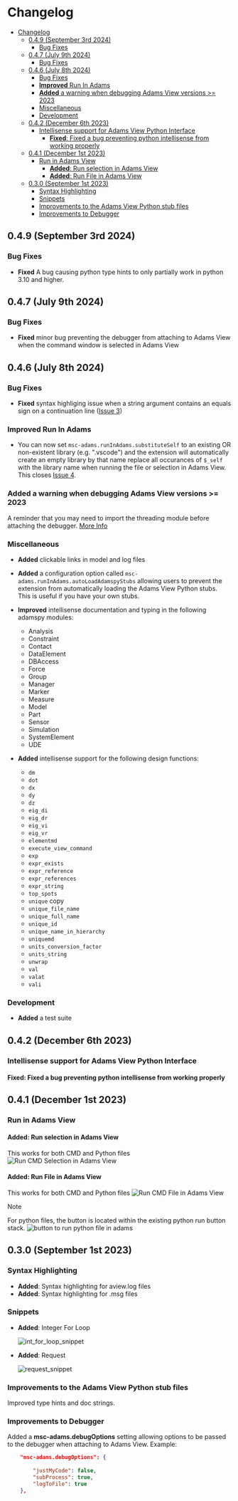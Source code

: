 # Changelog

- [Changelog](#changelog)
  - [0.4.9 (September 3rd 2024)](#049-september-3rd-2024)
    - [Bug Fixes](#bug-fixes)
  - [0.4.7 (July 9th 2024)](#047-july-9th-2024)
    - [Bug Fixes](#bug-fixes-1)
  - [0.4.6 (July 8th 2024)](#046-july-8th-2024)
    - [Bug Fixes](#bug-fixes-2)
    - [**Improved** Run In Adams](#improved-run-in-adams)
    - [**Added** a warning when debugging Adams View versions \>= 2023](#added-a-warning-when-debugging-adams-view-versions--2023)
    - [Miscellaneous](#miscellaneous)
    - [Development](#development)
  - [0.4.2 (December 6th 2023)](#042-december-6th-2023)
    - [Intellisense support for Adams View Python Interface](#intellisense-support-for-adams-view-python-interface)
      - [**Fixed**: Fixed a bug preventing python intellisense from working properly](#fixed-fixed-a-bug-preventing-python-intellisense-from-working-properly)
  - [0.4.1 (December 1st 2023)](#041-december-1st-2023)
    - [Run in Adams View](#run-in-adams-view)
      - [**Added**: Run selection in Adams View](#added-run-selection-in-adams-view)
      - [**Added**: Run File in Adams View](#added-run-file-in-adams-view)
  - [0.3.0 (September 1st 2023)](#030-september-1st-2023)
    - [Syntax Highlighting](#syntax-highlighting)
    - [Snippets](#snippets)
    - [Improvements to the Adams View Python stub files](#improvements-to-the-adams-view-python-stub-files)
    - [Improvements to Debugger](#improvements-to-debugger)


## 0.4.9 (September 3rd 2024)
### Bug Fixes
- **Fixed** A bug causing python type hints to only partially work in python 3.10 and higher.

## 0.4.7 (July 9th 2024)
### Bug Fixes
- **Fixed** minor bug preventing the debugger from attaching to Adams View when the command window is selected in Adams View

## 0.4.6 (July 8th 2024)

### Bug Fixes
- **Fixed** syntax highliging issue when a string argument contains an equals sign on a continuation line ([Issue 3](https://github.com/bthornton191/adams_vscode/issues/3))

### **Improved** Run In Adams
- You can now set `msc-adams.runInAdams.substituteSelf` to an existing OR non-existent library 
  (e.g. ".vscode") and the extension will automatically create an empty library by that name replace 
  all occurances of `$_self` with the library name when running the file or selection in Adams View.
  This closes [Issue 4](https://github.com/bthornton191/adams_vscode/issues/4).


### **Added** a warning when debugging Adams View versions >= 2023
A reminder that you may need to import the threading module before attaching the debugger. [More Info](https://github.com/bthornton191/adams_vscode/issues/6#issuecomment-2192053891)

### Miscellaneous
- **Added** clickable links in model and log files
- **Added** a configuration option called `msc-adams.runInAdams.autoLoadAdamspyStubs` allowing users
  to prevent the extension from automatically loading the Adams View Python stubs. This is useful if
  you have your own stubs.

- **Improved** intellisense documentation and typing in the following adamspy modules:
    * Analysis
    * Constraint
    * Contact
    * DataElement
    * DBAccess
    * Force
    * Group
    * Manager
    * Marker
    * Measure
    * Model
    * Part
    * Sensor
    * Simulation
    * SystemElement
    * UDE

- **Added** intellisense support for the following design functions:
    * `dm`
    * `dot`
    * `dx`
    * `dy`
    * `dz`
    * `eig_di`
    * `eig_dr`
    * `eig_vi`
    * `eig_vr`
    * `elementmd`
    * `execute_view_command`
    * `exp`
    * `expr_exists`
    * `expr_reference`
    * `expr_references`
    * `expr_string`
    * `top_spots`
    * `unique` copy
    * `unique_file_name`
    * `unique_full_name`
    * `unique_id`
    * `unique_name_in_hierarchy`
    * `uniquemd`
    * `units_conversion_factor`
    * `units_string`
    * `unwrap`
    * `val`
    * `valat`
    * `vali`
  
### Development
- **Added** a test suite

## 0.4.2 (December 6th 2023)

### Intellisense support for Adams View Python Interface
#### **Fixed**: Fixed a bug preventing python intellisense from working properly


## 0.4.1 (December 1st 2023)

### Run in Adams View

#### **Added**: Run selection in Adams View

This works for both CMD and Python files
![Run CMD Selection in Adams View](https://github.com/bthornton191/adams_vscode/raw/HEAD/doc/run_selection_in_adams.gif)

#### **Added**: Run File in Adams View
This works for both CMD and Python files
![Run CMD File in Adams View](https://github.com/bthornton191/adams_vscode/raw/HEAD/doc/run_file_in_adams.gif)

> [!NOTE]
> For python files, the button is located within the existing python run button stack.
> ![button to run python file in adams](https://github.com/bthornton191/adams_vscode/raw/HEAD/doc/run_python_file_in_adams.png)

## 0.3.0 (September 1st 2023)
### Syntax Highlighting
- **Added**: Syntax highlighting for aview.log files
- **Added**: Syntax highlighting for .msg files

### Snippets
- **Added**: Integer For Loop
  
  ![int_for_loop_snippet](https://github.com/bthornton191/adams_vscode/raw/HEAD/doc/int_for_loop_snippet.gif)

- **Added**: Request
  
  ![request_snippet](https://github.com/bthornton191/adams_vscode/raw/HEAD/doc/req_snippet.gif)

### Improvements to the Adams View Python stub files
Improved type hints and doc strings.

### Improvements to Debugger
Added a **msc-adams.debugOptions** setting allowing options to be passed to the debugger when
attaching to Adams View. Example:
```json
    "msc-adams.debugOptions": {
    
        "justMyCode": false,
        "subProcess": true,
        "logToFile": true
    },
```
